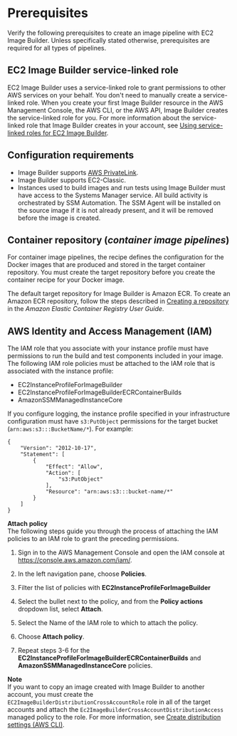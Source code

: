 # Prerequisites<a name="image-builder-setting-up"></a>

Verify the following prerequisites to create an image pipeline with EC2 Image Builder\. Unless specifically stated otherwise, prerequisites are required for all types of pipelines\.

## EC2 Image Builder service\-linked role<a name="image-builder-auto-scaling-prereq"></a>

EC2 Image Builder uses a service\-linked role to grant permissions to other AWS services on your behalf\. You don't need to manually create a service\-linked role\. When you create your first Image Builder resource in the AWS Management Console, the AWS CLI, or the AWS API, Image Builder creates the service\-linked role for you\. For more information about the service\-linked role that Image Builder creates in your account, see [Using service\-linked roles for EC2 Image Builder](image-builder-service-linked-role.md)\. 

## Configuration requirements<a name="image-builder-config"></a>
+ Image Builder supports [AWS PrivateLink](https://docs.aws.amazon.com/vpc/latest/userguide/endpoint-service.html)\.
+ Image Builder supports EC2\-Classic\.
+ Instances used to build images and run tests using Image Builder must have access to the Systems Manager service\. All build activity is orchestrated by SSM Automation\. The SSM Agent will be installed on the source image if it is not already present, and it will be removed before the image is created\.

## Container repository \(*container image pipelines*\)<a name="start-prereq-container"></a>

For container image pipelines, the recipe defines the configuration for the Docker images that are produced and stored in the target container repository\. You must create the target repository before you create the container recipe for your Docker image\.

The default target repository for Image Builder is Amazon ECR\. To create an Amazon ECR repository, follow the steps described in [Creating a repository](https://docs.aws.amazon.com/AmazonECR/latest/userguide/repository-create.html) in the *Amazon Elastic Container Registry User Guide*\.

## AWS Identity and Access Management \(IAM\)<a name="image-builder-IAM-prereq"></a>

The IAM role that you associate with your instance profile must have permissions to run the build and test components included in your image\. The following IAM role policies must be attached to the IAM role that is associated with the instance profile:
+ EC2InstanceProfileForImageBuilder
+ EC2InstanceProfileForImageBuilderECRContainerBuilds
+ AmazonSSMManagedInstanceCore

If you configure logging, the instance profile specified in your infrastructure configuration must have `s3:PutObject` permissions for the target bucket \(`arn:aws:s3:::BucketName/*`\)\. For example:

```
{
    "Version": "2012-10-17",
    "Statement": [
        {
            "Effect": "Allow",
            "Action": [
                "s3:PutObject"
            ],
            "Resource": "arn:aws:s3:::bucket-name/*"
        }
    ]
}
```

**Attach policy**  
The following steps guide you through the process of attaching the IAM policies to an IAM role to grant the preceding permissions\.

1. Sign in to the AWS Management Console and open the IAM console at [https://console\.aws\.amazon\.com/iam/](https://console.aws.amazon.com/iam)\.

1. In the left navigation pane, choose **Policies**\.

1. Filter the list of policies with **EC2InstanceProfileForImageBuilder**

1. Select the bullet next to the policy, and from the **Policy actions** dropdown list, select **Attach**\.

1. Select the Name of the IAM role to which to attach the policy\.

1. Choose **Attach policy**\.

1. Repeat steps 3\-6 for the **EC2InstanceProfileForImageBuilderECRContainerBuilds** and **AmazonSSMManagedInstanceCore** policies\.

**Note**  
If you want to copy an image created with Image Builder to another account, you must create the `EC2ImageBuilderDistributionCrossAccountRole` role in all of the target accounts and attach the `Ec2ImageBuilderCrossAccountDistributionAccess` managed policy to the role\. For more information, see [Create distribution settings \(AWS CLI\)](create-distribution-settings.md#cli-create-distribution-configuration)\.